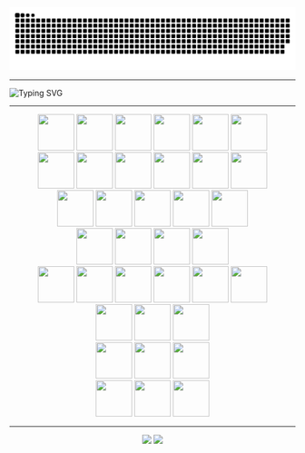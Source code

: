 <div align="center">
<picture>
  <source media="(prefers-color-scheme: dark)" srcset="https://github.com/DenadaiSenai/DenadaiSenai/blob/output/github-contribution-grid-snake-dark.svg">
  <source media="(prefers-color-scheme: light)" srcset="https://github.com/DenadaiSenai/DenadaiSenai/blob/output/github-contribution-grid-snake.svg">
  <img alt="github contribution grid snake animation" src="https://raw.githubusercontent.com/platane/platane/output/github-contribution-grid-snake.svg">
</picture>
</div>
<hr>
<div align="center" style="display: inline-block;">
  <img src="https://readme-typing-svg.herokuapp.com?font=CourierNew&color=%ccc&size=48&center=true&vCenter=true&width=1200&height=100&lines=Olá!;+Seja+bem+vindo+ao+meu+github+do+SENAI!📚" alt="Typing SVG" style="display: inline-block;">
</div>
<hr>
<div align="center">
<img src="https://cdn-icons-png.flaticon.com/512/3118/3118352.png" width="64" height="64"/>
<img src="https://encrypted-tbn0.gstatic.com/images?q=tbn:ANd9GcR9wNPGVkIOotqwn65mXxA-1gsV6VPiX2TgxMBQoB76ww&s" width="64" height="64"/>
<img src="https://play-lh.googleusercontent.com/pao-47YoMcSV8iYk8CZn3Fvq6ieEco6ZZ3Q9A4PcWQZWjrelN6Cv1-BOE8XvFq91Mg" width="64" height="64"/>
<img src="https://cdn-icons-png.flaticon.com/512/10505/10505191.png" width="64" height="64"/>
<img src="https://encrypted-tbn0.gstatic.com/images?q=tbn:ANd9GcRSJKVtdmBz02Q8szgJybgpR1Y1Mbd8JGsVg7QFeJLD9w&s" width="64" height="64"/>
<img src="https://cdn-icons-png.flaticon.com/512/689/689338.png" width="64" height="64"/>
<br>
<img src="https://w7.pngwing.com/pngs/369/795/png-transparent-arduino-macos-bigsur-icon-thumbnail.png" width="64" height="64"/>
<img src="https://www.espressif.com/sites/all/themes/espressif/images/esp32-c6/esp32-c6-socs.png" width="64" height="64"/>
<img src="https://encrypted-tbn0.gstatic.com/images?q=tbn:ANd9GcTFYW3my1PJl_C1yGVv3GcgfRNlsKTOtEK6Fk1a6x3CjQ&s" width="64" height="64"/>
<img src="https://encrypted-tbn0.gstatic.com/images?q=tbn:ANd9GcSMV3PK6WEheZ1Or1PmQbOjA3D_zEoFKVUMXB-lvCJ0ww&s" width="64" height="64"/>
<img src="https://seeklogo.com/images/Z/zilog-logo-9FB3F856D3-seeklogo.com.png" width="64" height="64"/>
<img src="https://encrypted-tbn0.gstatic.com/images?q=tbn:ANd9GcTRks9MUJrCM3TXQaFBBrJCgAhBhw7gpUZBnKcxW4CRhg&s" width="64" height="64"/>
<br>

<img src="https://encrypted-tbn0.gstatic.com/images?q=tbn:ANd9GcR2wRQCoJnFRArqNkiiuSYo7lWX_RiFozrKaspvDQsGHw&s" width="64" height="64"/>
<img src="https://encrypted-tbn0.gstatic.com/images?q=tbn:ANd9GcSobFODMygBxab8M3gzlPn2Op2zuegL6WgB3ueN8ufIeg&s" width="64" height="64"/>
<img src="https://w7.pngwing.com/pngs/130/892/png-transparent-apache-tomcat-apache-http-server-web-server-java-servlet-javaserver-pages-others-miscellaneous-text-logo-thumbnail.png" width="64" height="64"/>
<img src="https://encrypted-tbn0.gstatic.com/images?q=tbn:ANd9GcRmzyzbF29nI7Bgc1qsfMy7ky2KtIstUaZ3qamxdHQvjw&s" width="64" height="64"/>
<img src="https://encrypted-tbn0.gstatic.com/images?q=tbn:ANd9GcReQblOaD_QUclhRUYLWlxNhbKj7Jd7hUQ1dO-ghq_Ijw&s" width="64" height="64"/>
<br>
<img src="https://cdn-icons-png.flaticon.com/512/9694/9694712.png" width="64" height="64"/>
<img src="https://cdn-icons-png.flaticon.com/512/811/811683.png" width="64" height="64"/>

<img src="https://img.icons8.com/color/480w/virtualbox.png" width="64" height="64"/>
<img src="https://encrypted-tbn0.gstatic.com/images?q=tbn:ANd9GcS2ZB-52smA_PfUgpOgmJdGtADMzhM5RYcAVjfP5MytLw&s" width="64" height="64"/>
<br>
<img src="https://encrypted-tbn0.gstatic.com/images?q=tbn:ANd9GcQ2wBMRgM9LJu7yh4-RiLc9kJ_znavBJ0FHIgd-ibG0sA&s" width="64" height="64"/>
<img src="https://wiki.freepascal.org/images/e/ec/Lazarus-icons-exe-proposal-bpsoftware.png" width="64" height="64"/>
<img src="https://cdn3.iconfinder.com/data/icons/logos-and-brands-adobe/512/267_Python-512.png" width="64" height="64"/>
<img src="https://static-00.iconduck.com/assets.00/node-js-icon-1901x2048-mk1e13df.png" width="64" height="64"/>
<img src="https://encrypted-tbn0.gstatic.com/images?q=tbn:ANd9GcSHsQqqFt2_NFUZjah7_PbQNMKnFmfdlzSgZ3lKmoWx0Q&s" width="64" height="64"/>
<img src="https://encrypted-tbn0.gstatic.com/images?q=tbn:ANd9GcQvKItTjW3CPaI2lVF0ng_MmmeRg3RUAVAENN8M7FZQDQ&s" width="64" height="64"/>
<br>
<img src="https://images.vexels.com/media/users/3/166383/isolated/lists/6024bc5746d7436c727825dc4fc23c22-html-programming-language-icon.png" width="64" height="64"/>
<img src="https://cdn-icons-png.flaticon.com/512/5968/5968242.png" width="64" height="64"/>
<img src="https://encrypted-tbn0.gstatic.com/images?q=tbn:ANd9GcRrBvT1IxHDaihbNyPZz1riNEcYmyWW_N244S1caywGSA&s" width="64" height="64"/>
<br>
<img src="https://images-wixmp-ed30a86b8c4ca887773594c2.wixmp.com/f/6164061e-c158-4e7d-a911-73a48aa0f319/d424npi-1ee317a2-36de-4660-a654-b94946eb50d5.png?token=eyJ0eXAiOiJKV1QiLCJhbGciOiJIUzI1NiJ9.eyJzdWIiOiJ1cm46YXBwOjdlMGQxODg5ODIyNjQzNzNhNWYwZDQxNWVhMGQyNmUwIiwiaXNzIjoidXJuOmFwcDo3ZTBkMTg4OTgyMjY0MzczYTVmMGQ0MTVlYTBkMjZlMCIsIm9iaiI6W1t7InBhdGgiOiJcL2ZcLzYxNjQwNjFlLWMxNTgtNGU3ZC1hOTExLTczYTQ4YWEwZjMxOVwvZDQyNG5waS0xZWUzMTdhMi0zNmRlLTQ2NjAtYTY1NC1iOTQ5NDZlYjUwZDUucG5nIn1dXSwiYXVkIjpbInVybjpzZXJ2aWNlOmZpbGUuZG93bmxvYWQiXX0.ypOwPqCSu6820AE_NYgByt_ebpNgqeJYtDw-Z1-l1hU" width="64" height="64"/>
<img src="https://purgatorioeletronico.files.wordpress.com/2012/12/konami-logo.jpg?w=640" width="64" height="64"/>
<img src="https://images-wixmp-ed30a86b8c4ca887773594c2.wixmp.com/f/8620066f-455d-4b15-bd72-96bd441e42d7/d2f0a3h-fd63d9c9-c858-47a2-a2ce-a8487a5f9a81.jpg?token=eyJ0eXAiOiJKV1QiLCJhbGciOiJIUzI1NiJ9.eyJzdWIiOiJ1cm46YXBwOjdlMGQxODg5ODIyNjQzNzNhNWYwZDQxNWVhMGQyNmUwIiwiaXNzIjoidXJuOmFwcDo3ZTBkMTg4OTgyMjY0MzczYTVmMGQ0MTVlYTBkMjZlMCIsIm9iaiI6W1t7InBhdGgiOiJcL2ZcLzg2MjAwNjZmLTQ1NWQtNGIxNS1iZDcyLTk2YmQ0NDFlNDJkN1wvZDJmMGEzaC1mZDYzZDljOS1jODU4LTQ3YTItYTJjZS1hODQ4N2E1ZjlhODEuanBnIn1dXSwiYXVkIjpbInVybjpzZXJ2aWNlOmZpbGUuZG93bmxvYWQiXX0.C2GY2pQmVsn285d8vtH3U2kELWpnj4vMYRDo4CkGNgs" width="64" height="64"/>
<br>
<img src="https://upload.wikimedia.org/wikipedia/commons/thumb/4/45/The_GIMP_icon_-_gnome.svg/480px-The_GIMP_icon_-_gnome.svg.png" width="64" height="64"/>
<img src="https://encrypted-tbn0.gstatic.com/images?q=tbn:ANd9GcT8YwbuHpynTdFHkhTXSkHxPe-gJKZoxS0qlVCaCjX7Mg&s" width="64" height="64"/>
<img src="https://encrypted-tbn0.gstatic.com/images?q=tbn:ANd9GcQjG-_Kfs4jfkt1IaMfofYeq33NkJUjvYeHjjytJYrR6w&s" width="64" height="64"/>
<!-- <img src="" width="64" height="64"/>
<img src="" width="64" height="64"/> -->
</div>
<hr>
<div align="center">
  <a href="https://github.com/DenadaiSenai/DenadaiSenai"></a>
  <img height="180em" src="https://github-readme-stats.vercel.app/api?username=DenadaiSenai&show_icons=true&theme=cobalt&include_all_commits=true&count_private=true"/>
  <img height="180em" src="https://github-readme-stats.vercel.app/api/top-langs/?username=DenadaiSenai&layout=compact&langs_count=7&theme=cobalt"/>
</div>

